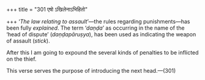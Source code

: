 +++
title = "301 एषो ऽखिलेनाऽभिहितो"

+++
‘*The law relating to assault*’—the rules regarding punishments—has been
fully *explained*. The term ‘*daṇḍa*’ as occurring in the name of the
‘head of dispute’ (*daṇḍapāruṣya*), has been used as indicating the
weapon of assault (*stick*).

After this I am going to expound the several kinds of penalties to be
inflicted on the thief.

This verse serves the purpose of introducing the next head.—(301)


